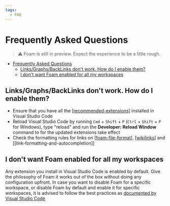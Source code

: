 ```yaml
---
tags:
  - FAQ
---
```


# Frequently Asked Questions

> ⚠️ Foam is still in preview. Expect the experience to be a little rough.

- [Frequently Asked Questions](#frequently-asked-questions)
  - [Links/Graphs/BackLinks don't work. How do I enable them?](#linksgraphsbacklinks-dont-work-how-do-i-enable-them)
  - [I don't want Foam enabled for all my workspaces](#i-dont-want-foam-enabled-for-all-my-workspaces)

## Links/Graphs/BackLinks don't work. How do I enable them?

- Ensure that you have all the [[recommended-extensions]] installed in Visual Studio Code
- Reload Visual Studio Code by running `Cmd` + `Shift` + `P` (`Ctrl` + `Shift` + `P` for Windows), type "reload" and run the **Developer: Reload Window** command to for the updated extensions take effect
- Check the formatting rules for links on [[foam-file-format]], [[wikilinks]] and [[link-formatting-and-autocompletion]]

## I don't want Foam enabled for all my workspaces

Any extension you install in Visual Studio Code is enabled by default. Give the philosophy of Foam it works out of the box without doing any configuration upfront. In case you want to disable Foam for a specific workspace, or disable Foam by default and enable it for specific workspaces, it is advised to follow the best practices as [documented by Visual Studio Code](https://code.visualstudio.com/docs/editor/extension-marketplace#_manage-extensions)

[//begin]: # "Autogenerated link references for markdown compatibility"
[recommended-extensions]: recommended-extensions.md "Recommended Extensions"
[foam-file-format]: dev/foam-file-format.md "Foam File Format"
[wikilinks]: wikilinks.md "Wikilinks"
[//end]: # "Autogenerated link references"
